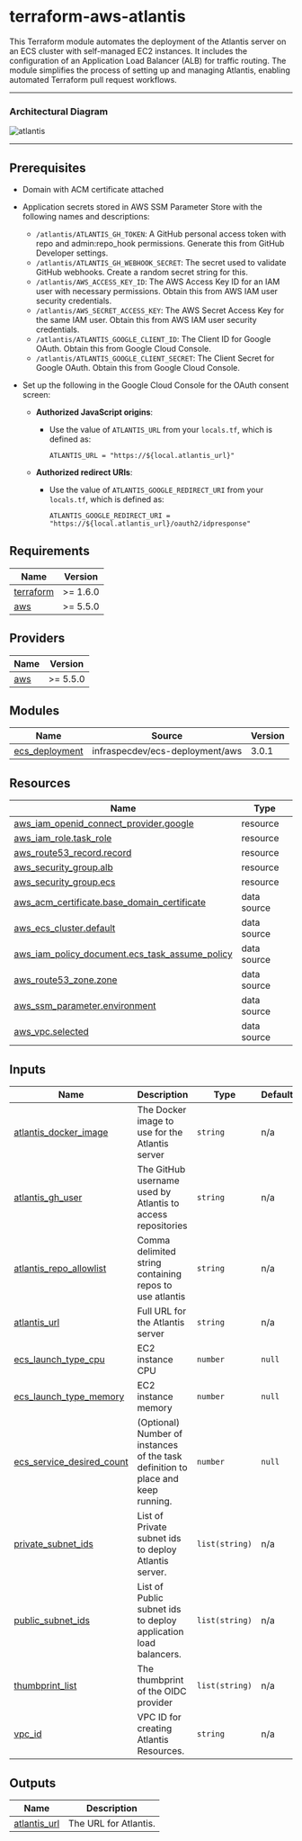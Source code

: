 <!-- BEGIN_TF_DOCS -->
# terraform-aws-atlantis

This Terraform module automates the deployment of the Atlantis server on an ECS cluster with self-managed EC2 instances. It includes the configuration of an Application Load Balancer (ALB) for traffic routing. The module simplifies the process of setting up and managing Atlantis, enabling automated Terraform pull request workflows.

---

### Architectural Diagram

![atlantis](https://github.com/user-attachments/assets/0252b4a9-38e3-4e8d-9212-fcfc091001a4)

---

## Prerequisites

- Domain with ACM certificate attached
- Application secrets stored in AWS SSM Parameter Store with the following names and descriptions:
  - `/atlantis/ATLANTIS_GH_TOKEN`: A GitHub personal access token with repo and admin:repo\_hook permissions. Generate this from GitHub Developer settings.
  - `/atlantis/ATLANTIS_GH_WEBHOOK_SECRET`: The secret used to validate GitHub webhooks. Create a random secret string for this.
  - `/atlantis/AWS_ACCESS_KEY_ID`: The AWS Access Key ID for an IAM user with necessary permissions. Obtain this from AWS IAM user security credentials.
  - `/atlantis/AWS_SECRET_ACCESS_KEY`: The AWS Secret Access Key for the same IAM user. Obtain this from AWS IAM user security credentials.
  - `/atlantis/ATLANTIS_GOOGLE_CLIENT_ID`: The Client ID for Google OAuth. Obtain this from Google Cloud Console.
  - `/atlantis/ATLANTIS_GOOGLE_CLIENT_SECRET`: The Client Secret for Google OAuth. Obtain this from Google Cloud Console.

- Set up the following in the Google Cloud Console for the OAuth consent screen:
  - **Authorized JavaScript origins**:
    - Use the value of `ATLANTIS_URL` from your `locals.tf`, which is defined as:
      ```hcl
      ATLANTIS_URL = "https://${local.atlantis_url}"
      ```

  - **Authorized redirect URIs**:
    - Use the value of `ATLANTIS_GOOGLE_REDIRECT_URI` from your `locals.tf`, which is defined as:
      ```hcl
      ATLANTIS_GOOGLE_REDIRECT_URI = "https://${local.atlantis_url}/oauth2/idpresponse"
      ```

## Requirements

| Name | Version |
|------|---------|
| <a name="requirement_terraform"></a> [terraform](#requirement\_terraform) | >= 1.6.0 |
| <a name="requirement_aws"></a> [aws](#requirement\_aws) | >= 5.5.0 |

## Providers

| Name | Version |
|------|---------|
| <a name="provider_aws"></a> [aws](#provider\_aws) | >= 5.5.0 |

## Modules

| Name | Source | Version |
|------|--------|---------|
| <a name="module_ecs_deployment"></a> [ecs\_deployment](#module\_ecs\_deployment) | infraspecdev/ecs-deployment/aws | 3.0.1 |

## Resources

| Name | Type |
|------|------|
| [aws_iam_openid_connect_provider.google](https://registry.terraform.io/providers/hashicorp/aws/latest/docs/resources/iam_openid_connect_provider) | resource |
| [aws_iam_role.task_role](https://registry.terraform.io/providers/hashicorp/aws/latest/docs/resources/iam_role) | resource |
| [aws_route53_record.record](https://registry.terraform.io/providers/hashicorp/aws/latest/docs/resources/route53_record) | resource |
| [aws_security_group.alb](https://registry.terraform.io/providers/hashicorp/aws/latest/docs/resources/security_group) | resource |
| [aws_security_group.ecs](https://registry.terraform.io/providers/hashicorp/aws/latest/docs/resources/security_group) | resource |
| [aws_acm_certificate.base_domain_certificate](https://registry.terraform.io/providers/hashicorp/aws/latest/docs/data-sources/acm_certificate) | data source |
| [aws_ecs_cluster.default](https://registry.terraform.io/providers/hashicorp/aws/latest/docs/data-sources/ecs_cluster) | data source |
| [aws_iam_policy_document.ecs_task_assume_policy](https://registry.terraform.io/providers/hashicorp/aws/latest/docs/data-sources/iam_policy_document) | data source |
| [aws_route53_zone.zone](https://registry.terraform.io/providers/hashicorp/aws/latest/docs/data-sources/route53_zone) | data source |
| [aws_ssm_parameter.environment](https://registry.terraform.io/providers/hashicorp/aws/latest/docs/data-sources/ssm_parameter) | data source |
| [aws_vpc.selected](https://registry.terraform.io/providers/hashicorp/aws/latest/docs/data-sources/vpc) | data source |

## Inputs

| Name | Description | Type | Default | Required |
|------|-------------|------|---------|:--------:|
| <a name="input_atlantis_docker_image"></a> [atlantis\_docker\_image](#input\_atlantis\_docker\_image) | The Docker image to use for the Atlantis server | `string` | n/a | yes |
| <a name="input_atlantis_gh_user"></a> [atlantis\_gh\_user](#input\_atlantis\_gh\_user) | The GitHub username used by Atlantis to access repositories | `string` | n/a | yes |
| <a name="input_atlantis_repo_allowlist"></a> [atlantis\_repo\_allowlist](#input\_atlantis\_repo\_allowlist) | Comma delimited string containing repos to use atlantis | `string` | n/a | yes |
| <a name="input_atlantis_url"></a> [atlantis\_url](#input\_atlantis\_url) | Full URL for the Atlantis server | `string` | n/a | yes |
| <a name="input_ecs_launch_type_cpu"></a> [ecs\_launch\_type\_cpu](#input\_ecs\_launch\_type\_cpu) | EC2 instance CPU | `number` | `null` | no |
| <a name="input_ecs_launch_type_memory"></a> [ecs\_launch\_type\_memory](#input\_ecs\_launch\_type\_memory) | EC2 instance memory | `number` | `null` | no |
| <a name="input_ecs_service_desired_count"></a> [ecs\_service\_desired\_count](#input\_ecs\_service\_desired\_count) | (Optional) Number of instances of the task definition to place and keep running. | `number` | `null` | no |
| <a name="input_private_subnet_ids"></a> [private\_subnet\_ids](#input\_private\_subnet\_ids) | List of Private subnet ids to deploy Atlantis server. | `list(string)` | n/a | yes |
| <a name="input_public_subnet_ids"></a> [public\_subnet\_ids](#input\_public\_subnet\_ids) | List of Public subnet ids to deploy application load balancers. | `list(string)` | n/a | yes |
| <a name="input_thumbprint_list"></a> [thumbprint\_list](#input\_thumbprint\_list) | The thumbprint of the OIDC provider | `list(string)` | n/a | yes |
| <a name="input_vpc_id"></a> [vpc\_id](#input\_vpc\_id) | VPC ID for creating Atlantis Resources. | `string` | n/a | yes |

## Outputs

| Name | Description |
|------|-------------|
| <a name="output_atlantis_url"></a> [atlantis\_url](#output\_atlantis\_url) | The URL for Atlantis. |
<!-- END_TF_DOCS -->

